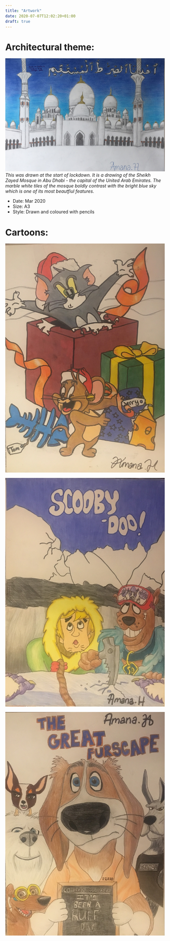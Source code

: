 ```yaml
---
title: "Artwork"
date: 2020-07-07T12:02:20+01:00
draft: true
---
```


# Architectural theme:

![Drawing 1](Mosque.jpeg)
*This was drawn at the start of lockdown. It is a drawing of the Sheikh Zayed Mosque in Abu Dhabi - the capital of the United Arab Emirates. The marble white tiles of the mosque boldly contrast with the bright blue sky which is one of its most beautfiul features.*
- Date: Mar 2020
- Size: A3
- Style: Drawn and coloured with pencils

# Cartoons:
![Drawing 2](TomandJerry.jpeg)  

![Drawing 3](Scoobydoo.jpeg)

![Drawing 4](Dogs.jpeg)

